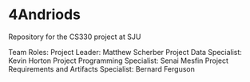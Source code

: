4Andriods
=========

Repository for the CS330 project at SJU

Team Roles:
Project Leader: Matthew Scherber
Project Data Specialist: Kevin Horton
Project Programming Specialist: Senai Mesfin
Project Requirements and Artifacts Specialist: Bernard Ferguson